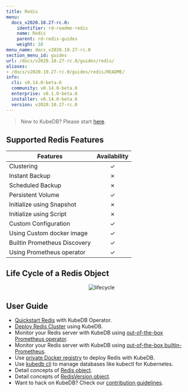 ```yaml
---
title: Redis
menu:
  docs_v2020.10.27-rc.0:
    identifier: rd-readme-redis
    name: Redis
    parent: rd-redis-guides
    weight: 10
menu_name: docs_v2020.10.27-rc.0
section_menu_id: guides
url: /docs/v2020.10.27-rc.0/guides/redis/
aliases:
- /docs/v2020.10.27-rc.0/guides/redis/README/
info:
  cli: v0.14.0-beta.6
  community: v0.14.0-beta.6
  enterprise: v0.1.0-beta.6
  installer: v0.14.0-beta.6
  version: v2020.10.27-rc.0
---
```


> New to KubeDB? Please start [here](/docs/v2020.10.27-rc.0/README).

## Supported Redis Features

| Features                     | Availability |
| ---------------------------- | :----------: |
| Clustering                   |   &#10003;   |
| Instant Backup               |   &#10007;   |
| Scheduled Backup             |   &#10007;   |
| Persistent Volume            |   &#10003;   |
| Initialize using Snapshot    |   &#10007;   |
| Initialize using Script      |   &#10007;   |
| Custom Configuration         |   &#10003;   |
| Using Custom docker image    |   &#10003;   |
| Builtin Prometheus Discovery |   &#10003;   |
| Using Prometheus operator    |   &#10003;   |

## Life Cycle of a Redis Object

<p align="center">
  <img alt="lifecycle"  src="/docs/v2020.10.27-rc.0/images/redis/redis-lifecycle.svg">
</p>

## User Guide

- [Quickstart Redis](/docs/v2020.10.27-rc.0/guides/redis/quickstart/quickstart) with KubeDB Operator.
- [Deploy Redis Cluster](/docs/v2020.10.27-rc.0/guides/redis/clustering/redis-cluster) using KubeDB.
- Monitor your Redis server with KubeDB using [out-of-the-box Prometheus operator](/docs/v2020.10.27-rc.0/guides/redis/monitoring/using-prometheus-operator).
- Monitor your Redis server with KubeDB using [out-of-the-box builtin-Prometheus](/docs/v2020.10.27-rc.0/guides/redis/monitoring/using-builtin-prometheus).
- Use [private Docker registry](/docs/v2020.10.27-rc.0/guides/redis/private-registry/using-private-registry) to deploy Redis with KubeDB.
- Use [kubedb cli](/docs/v2020.10.27-rc.0/guides/redis/cli/cli) to manage databases like kubectl for Kubernetes.
- Detail concepts of [Redis object](/docs/v2020.10.27-rc.0/guides/redis/concepts/redis).
- Detail concepts of [RedisVersion object](/docs/v2020.10.27-rc.0/guides/redis/concepts/catalog).
- Want to hack on KubeDB? Check our [contribution guidelines](/docs/v2020.10.27-rc.0/CONTRIBUTING).

